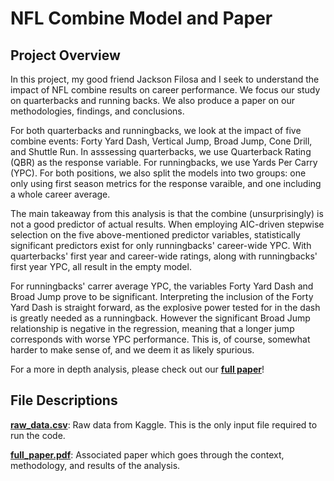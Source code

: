 # NFL Combine Model and Paper
## Project Overview
In this project, my good friend Jackson Filosa and I seek to understand the impact of NFL combine results on career performance.  We focus our study on quarterbacks and running backs.  We also produce a paper on our methodologies, findings, and conclusions.

For both quarterbacks and runningbacks, we look at the impact of five combine events: Forty Yard Dash, Vertical Jump, Broad Jump, Cone Drill, and Shuttle Run.  In asssessing quarterbacks, we use Quarterback Rating (QBR) as the response variable.  For runningbacks, we use Yards Per Carry (YPC).  For both positions, we also split the models into two groups: one only using first season metrics for the response varaible, and one including a whole career average. 

The main takeaway from this analysis is that the combine (unsurprisingly) is not a good predictor of actual results.  When employing AIC-driven stepwise selection on the five above-mentioned predictor variables, statistically significant predictors exist for only runningbacks' career-wide YPC.  With quarterbacks' first year and career-wide ratings, along with runningbacks' first year YPC, all result in the empty model.

For runningbacks' carrer average YPC, the variables Forty Yard Dash and Broad Jump prove to be significant.  Interpreting the inclusion of the Forty Yard Dash is straight forward, as the explosive power tested for in the dash is greatly needed as a runningback.  However the significant Broad Jump relationship is negative in the regression, meaning that a longer jump corresponds with worse YPC performance.  This is, of course, somewhat harder to make sense of, and we deem it as likely spurious.  

For a more in depth analysis, please check out our [**full paper**](full_paper.pdf)!

## File Descriptions
[**raw_data.csv**](raw_data.csv): Raw data from Kaggle.  This is the only input file required to run the code.

[**full_paper.pdf**](full_paper.pdf): Associated paper which goes through the context, methodology, and results of the analysis.  
